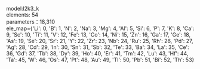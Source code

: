 model:l2k3_k  
elements: 54  
parameters：18,310  
ele_map={'Li': 0, 'B': 1, 'N': 2, 'Na': 3, 'Mg': 4, 'Al': 5, 'Si': 6, 'P': 7, 'K': 8, 'Ca': 9, 'Sc': 10, 'Ti': 11, 'V': 12, 'Fe': 13, 'Co': 14, 'Ni': 15, 'Zn': 16, 'Ga': 17, 'Ge': 18, 'As': 19, 'Se': 20, 'Sr': 21, 'Y': 22, 'Zr': 23, 'Nb': 24, 'Ru': 25, 'Rh': 26, 'Pd': 27, 'Ag': 28, 'Cd': 29, 'In': 30, 'Sn': 31, 'Sb': 32, 'Te': 33, 'Ba': 34, 'La': 35, 'Ce': 36, 'Gd': 37, 'Tb': 38, 'Dy': 39, 'Ho': 40, 'Er': 41, 'Tm': 42, 'Lu': 43, 'Hf': 44, 'Ta': 45, 'W': 46, 'Os': 47, 'Pt': 48, 'Au': 49, 'Tl': 50, 'Pb': 51, 'Bi': 52, 'Th': 53}

